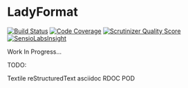 LadyFormat
==========

[![Build Status](https://travis-ci.org/devster/ladyformat.png?branch=master)](https://travis-ci.org/devster/ladyformat)
[![Code Coverage](https://scrutinizer-ci.com/g/devster/ladyformat/badges/coverage.png?s=b9c1c8d9edc028a2b8af95f81d94f024cbddcc16)](https://scrutinizer-ci.com/g/devster/ladyformat/)
[![Scrutinizer Quality Score](https://scrutinizer-ci.com/g/devster/ladyformat/badges/quality-score.png?s=f78900250d34550369a628cc4e4746927862b29b)](https://scrutinizer-ci.com/g/devster/ladyformat/)
[![SensioLabsInsight](https://insight.sensiolabs.com/projects/4907e5a8-556e-40c7-9e1f-5ef1f8eaad10/mini.png)](https://insight.sensiolabs.com/projects/4907e5a8-556e-40c7-9e1f-5ef1f8eaad10)

Work In Progress...

TODO:

Textile
reStructuredText
asciidoc
RDOC
POD

